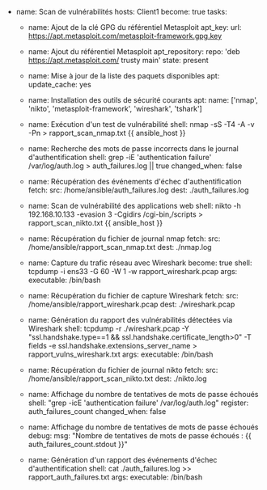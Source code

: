 - name: Scan de vulnérabilités
  hosts: Client1
  become: true
  tasks:
    - name: Ajout de la clé GPG du référentiel Metasploit
      apt_key:
        url: https://apt.metasploit.com/metasploit-framework.gpg.key

    - name: Ajout du référentiel Metasploit
      apt_repository:
        repo: 'deb https://apt.metasploit.com/ trusty main'
        state: present

    - name: Mise à jour de la liste des paquets disponibles
      apt:
        update_cache: yes

    - name: Installation des outils de sécurité courants
      apt:
        name: ['nmap', 'nikto', 'metasploit-framework', 'wireshark', 'tshark']

    - name: Exécution d'un test de vulnérabilité
      shell: nmap -sS -T4 -A -v -Pn > rapport_scan_nmap.txt {{ ansible_host }}

    - name: Recherche des mots de passe incorrects dans le journal d'authentification
      shell: grep -iE 'authentication failure' /var/log/auth.log > auth_failures.log || true
      changed_when: false

    - name: Récupération des événements d'échec d'authentification
      fetch:
        src: /home/ansible/auth_failures.log
        dest: ./auth_failures.log

    - name: Scan de vulnérabilité des applications web
      shell: nikto -h 192.168.10.133 -evasion 3 -Cgidirs /cgi-bin,/scripts > rapport_scan_nikto.txt {{ ansible_host }}

    - name: Récupération du fichier de journal nmap
      fetch:
        src: /home/ansible/rapport_scan_nmap.txt
        dest: ./nmap.log

    - name: Capture du trafic réseau avec Wireshark
      become: true
      shell: tcpdump -i ens33 -G 60 -W 1 -w rapport_wireshark.pcap
      args:
      executable: /bin/bash

    - name: Récupération du fichier de capture Wireshark
      fetch:
        src: /home/ansible/rapport_wireshark.pcap
        dest: ./wireshark.pcap

    - name: Génération du rapport des vulnérabilités détectées via Wireshark
      shell: tcpdump -r ./wireshark.pcap -Y "ssl.handshake.type==1 && ssl.handshake.certificate_length>0" -T fields -e ssl.handshake.extensions_server_name > rapport_vulns_wireshark.txt
      args:
        executable: /bin/bash

    - name: Récupération du fichier de journal nikto
      fetch:
        src: /home/ansible/rapport_scan_nikto.txt
        dest: ./nikto.log

    - name: Affichage du nombre de tentatives de mots de passe échoués
      shell: "grep -icE 'authentication failure' /var/log/auth.log"
      register: auth_failures_count
      changed_when: false

    - name: Affichage du nombre de tentatives de mots de passe échoués
      debug:
        msg: "Nombre de tentatives de mots de passe échoués : {{ auth_failures_count.stdout }}"

    - name: Génération d'un rapport des événements d'échec d'authentification
      shell: cat ./auth_failures.log >> rapport_auth_failures.txt
      args:
        executable: /bin/bash

